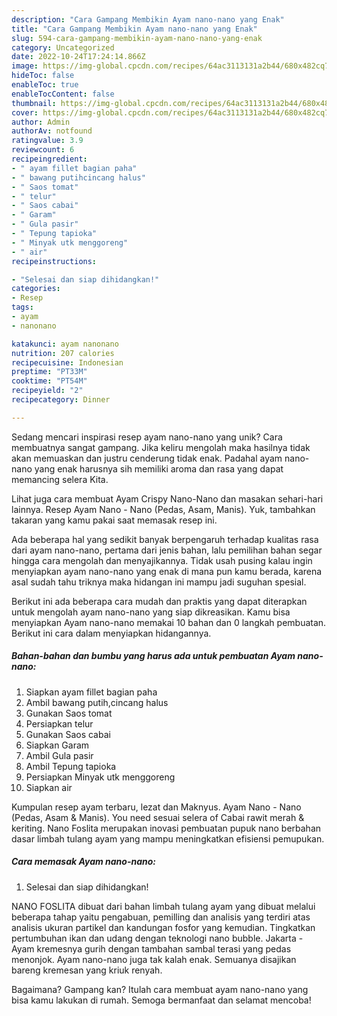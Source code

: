```yaml
---
description: "Cara Gampang Membikin Ayam nano-nano yang Enak"
title: "Cara Gampang Membikin Ayam nano-nano yang Enak"
slug: 594-cara-gampang-membikin-ayam-nano-nano-yang-enak
category: Uncategorized
date: 2022-10-24T17:24:14.866Z
image: https://img-global.cpcdn.com/recipes/64ac3113131a2b44/680x482cq70/ayam-nano-nano-foto-resep-utama.jpg
hideToc: false
enableToc: true
enableTocContent: false
thumbnail: https://img-global.cpcdn.com/recipes/64ac3113131a2b44/680x482cq70/ayam-nano-nano-foto-resep-utama.jpg
cover: https://img-global.cpcdn.com/recipes/64ac3113131a2b44/680x482cq70/ayam-nano-nano-foto-resep-utama.jpg
author: Admin
authorAv: notfound
ratingvalue: 3.9
reviewcount: 6
recipeingredient:
- " ayam fillet bagian paha"
- " bawang putihcincang halus"
- " Saos tomat"
- " telur"
- " Saos cabai"
- " Garam"
- " Gula pasir"
- " Tepung tapioka"
- " Minyak utk menggoreng"
- " air"
recipeinstructions:

- "Selesai dan siap dihidangkan!"
categories:
- Resep
tags:
- ayam
- nanonano

katakunci: ayam nanonano 
nutrition: 207 calories
recipecuisine: Indonesian
preptime: "PT33M"
cooktime: "PT54M"
recipeyield: "2"
recipecategory: Dinner

---
```





Sedang mencari inspirasi resep ayam nano-nano yang unik? Cara membuatnya sangat gampang. Jika keliru mengolah maka hasilnya tidak akan memuaskan dan justru cenderung tidak enak. Padahal ayam nano-nano yang enak harusnya sih memiliki aroma dan rasa yang dapat memancing selera Kita.





Lihat juga cara membuat Ayam Crispy Nano-Nano dan masakan sehari-hari lainnya. Resep Ayam Nano - Nano (Pedas, Asam, Manis). Yuk, tambahkan takaran yang kamu pakai saat memasak resep ini.

Ada beberapa hal yang sedikit banyak berpengaruh terhadap kualitas rasa dari ayam nano-nano, pertama dari jenis bahan, lalu pemilihan bahan segar hingga cara mengolah dan menyajikannya. Tidak usah pusing kalau ingin menyiapkan ayam nano-nano yang enak di mana pun kamu berada, karena asal sudah tahu triknya maka hidangan ini mampu jadi suguhan spesial.






Berikut ini ada beberapa cara mudah dan praktis yang dapat diterapkan untuk mengolah ayam nano-nano yang siap dikreasikan. Kamu bisa menyiapkan Ayam nano-nano memakai 10 bahan dan 0 langkah pembuatan. Berikut ini cara dalam menyiapkan hidangannya.

<!--inarticleads1-->

##### Bahan-bahan dan bumbu yang harus ada untuk pembuatan Ayam nano-nano:

1. Siapkan  ayam fillet bagian paha
1. Ambil  bawang putih,cincang halus
1. Gunakan  Saos tomat
1. Persiapkan  telur
1. Gunakan  Saos cabai
1. Siapkan  Garam
1. Ambil  Gula pasir
1. Ambil  Tepung tapioka
1. Persiapkan  Minyak utk menggoreng
1. Siapkan  air


Kumpulan resep ayam terbaru, lezat dan Maknyus. Ayam Nano - Nano (Pedas, Asam &amp; Manis). You need sesuai selera of Cabai rawit merah &amp; keriting. Nano Foslita merupakan inovasi pembuatan pupuk nano berbahan dasar limbah tulang ayam yang mampu meningkatkan efisiensi pemupukan. 

<!--inarticleads2-->

##### Cara memasak Ayam nano-nano:


1. Selesai dan siap dihidangkan!

NANO FOSLITA dibuat dari bahan limbah tulang ayam yang dibuat melalui beberapa tahap yaitu pengabuan, pemilling dan analisis yang terdiri atas analisis ukuran partikel dan kandungan fosfor yang kemudian. Tingkatkan pertumbuhan ikan dan udang dengan teknologi nano bubble. Jakarta - Ayam kremesnya gurih dengan tambahan sambal terasi yang pedas menonjok. Ayam nano-nano juga tak kalah enak. Semuanya disajikan bareng kremesan yang kriuk renyah. 

Bagaimana? Gampang kan? Itulah cara membuat ayam nano-nano yang bisa kamu lakukan di rumah. Semoga bermanfaat dan selamat mencoba!

